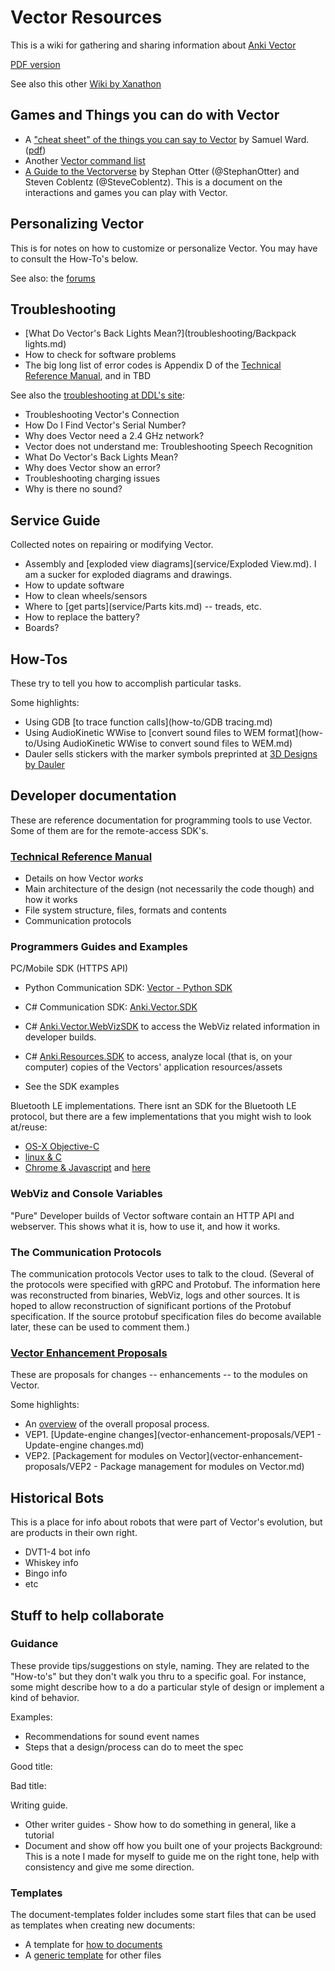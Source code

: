 # Vector Resources

This is a wiki for gathering and sharing information about
[Anki Vector](https://www.anki.com/en-us/vector) 

[PDF version](./Vector-Wiki.pdf)

See also this other [Wiki by Xanathon](https://wiki.thedroidyouarelookingfor.info/doku.php?id=start)

## Games and Things you can do with Vector

* A ["cheat sheet" of the things you can say to Vector](https://cheatography.com/tme520/cheat-sheets/anki-vector/) by Samuel Ward.  ([pdf](https://cheatography.com/samuelward/cheat-sheets/anki-vector/pdf/))
* Another [Vector command list](https://github.com/lukemerrett/Anki-Vector-Command-List)
* [A Guide to the Vectorverse](https://docs.google.com/document/d/e/2PACX-1vSssbqqD_CS1Ib99EcXs3qEB-AXHhpxNGNpI1-I7Avfd0Jtgzq1n88aYGFakNzWRnnhZdlediRN9Uly/pub)
   by Stephan Otter (@StephanOtter) and Steven Coblentz (@SteveCoblentz).  This
   is a document on the interactions and games you can play with Vector.

## Personalizing Vector
This is for notes on how to customize or personalize Vector.
You may have to consult the How-To's below.

See also: the [forums](https://forums.anki.com/t/what-have-you-found-so-far/43924)

## Troubleshooting
- [What Do Vector's Back Lights Mean?](troubleshooting/Backpack lights.md)
- How to check for software problems
- The big long list of error codes is Appendix D of the [Technical Reference Manual](https://github.com/GooeyChickenman/victor/raw/master/documentation/Vector-TRM.pdf), and in TBD

See also the [troubleshooting at DDL's site](https://support.digitaldreamlabs.com/category/16-troubleshooting):

* Troubleshooting Vector's Connection
* How Do I Find Vector's Serial Number?
* Why does Vector need a 2.4 GHz network?
* Vector does not understand me: Troubleshooting Speech Recognition
* What Do Vector's Back Lights Mean?
* Why does Vector show an error?
* Troubleshooting charging issues
* Why is there no sound?


## Service Guide
Collected notes on repairing or modifying Vector.

- Assembly and [exploded view diagrams](service/Exploded View.md).  I am a sucker for exploded diagrams and drawings.
- How to update software
- How to clean wheels/sensors
- Where to [get parts](service/Parts kits.md) -- treads, etc.
- How to replace the battery?
- Boards?


## How-Tos
These try to tell you how to accomplish particular tasks.

Some highlights:

* Using GDB [to trace function calls](how-to/GDB tracing.md)
* Using AudioKinetic WWise to [convert sound files to WEM
  format](how-to/Using AudioKinetic WWise to convert sound files to WEM.md)
* Dauler sells stickers with the marker symbols preprinted at
  [3D Designs by Dauler](https://designsbydauler.com/collections/vector-robot)

## Developer documentation
These are reference documentation for programming tools to use Vector.
Some of them are for the remote-access SDK's.

<a name="TRM"></a>
### [Technical Reference Manual](https://github.com/GooeyChickenman/victor/raw/master/documentation/Vector-TRM.pdf)

* Details on how Vector _works_
* Main architecture of the design (not necessarily the code though) and how it works
* File system structure, files, formats and contents
* Communication protocols

### Programmers Guides and Examples
PC/Mobile SDK (HTTPS API)

- Python Communication SDK: [Vector - Python SDK](https://github.com/ikkez/vector-python-sdk)
- C# Communication SDK: [Anki.Vector.SDK](https://github.com/codaris/Anki.Vector.SDK)
- C# [Anki.Vector.WebVizSDK](https://github.com/randym32/Anki.Vector.WebVizSDK) to access the WebViz related information in developer builds.
- C# [Anki.Resources.SDK](https://github.com/randym32/Anki.Resources.SDK) to access, analyze local (that is, on your computer) copies of the Vectors' application resources/assets

- See the SDK examples

Bluetooth LE implementations.  There isnt an SDK for the Bluetooth LE protocol,
but there are a few implementations that you might wish to look at/reuse:

- [OS-X Objective-C](https://github.com/GooeyChickenman/victor/tree/master/tools/vector-BLE)
- [linux & C](https://github.com/sandsmark/victor/tree/master/tools/vector-BLE)
- [Chrome & Javascript](https://github.com/kercre123/victor-web-setup) and [here](https://github.com/digital-dream-labs/vector-web-setup)

### WebViz and Console Variables
"Pure" Developer builds of Vector software contain an HTTP API and webserver. This shows what it is, how to use it, and how it works.

### The Communication Protocols

The communication protocols Vector uses to talk to the cloud.
(Several of the protocols were specified with gRPC and Protobuf.  The information
here was reconstructed from binaries, WebViz, logs and other sources.  It is
hoped to allow reconstruction of significant portions of the Protobuf specification.
If the source protobuf specification files do become available later, these can be
used to comment them.)

### [Vector Enhancement Proposals](vector-enhancement-proposals/Overview.md)
These are proposals for changes -- enhancements -- to the modules on Vector.

Some highlights:

* An [overview](vector-enhancement-proposals/Overview.md) of the overall proposal process.
* VEP1. [Update-engine changes](vector-enhancement-proposals/VEP1 - Update-engine changes.md)
* VEP2. [Packagement for modules on Vector](vector-enhancement-proposals/VEP2 - Package management for modules on Vector.md)


## Historical Bots
This is a place for info about robots that were part of Vector's evolution, but are products in their own right.

- DVT1-4 bot info
- Whiskey info
- Bingo info
- etc


## Stuff to help collaborate

### Guidance

These provide tips/suggestions on style, naming.
They are related to the "How-to's" but they don't walk you thru to a specific goal.
For instance, some might describe how to a do a particular style of design or implement a kind of behavior.


Examples:

 - Recommendations for sound event names
 - Steps that a design/process can do to meet the spec

Good title:

Bad title:

Writing guide.

- Other writer guides
- Show how to do something in general, like a tutorial
- Document and show off how you built one of your projects
Background: This is a note I made for myself to guide me on the right tone, help with consistency and give me some direction.

### Templates
The document-templates folder includes some start files that can be used as templates
when creating new documents:

* A template for [how to documents](document-templates/how-to.md)
* A [generic template](document-templates/template.md) for other files
